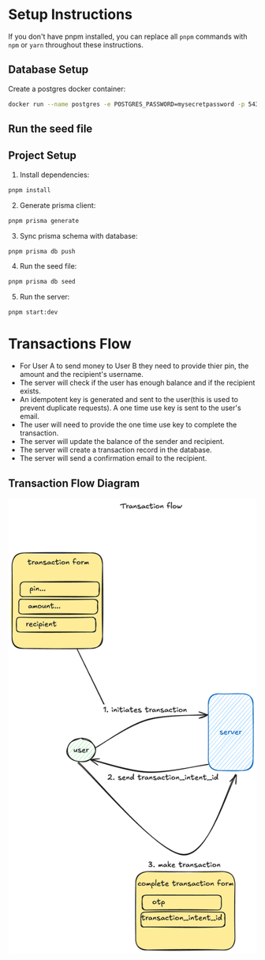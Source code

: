 # Setup Instructions

If you don't have pnpm installed, you can replace all `pnpm` commands with `npm` or `yarn` throughout these instructions.

## Database Setup

Create a postgres docker container:

```bash
docker run --name postgres -e POSTGRES_PASSWORD=mysecretpassword -p 5432:5432 -d postgres
```

## Run the seed file

## Project Setup

1. Install dependencies:

```bash
pnpm install
```

2. Generate prisma client:

```bash
pnpm prisma generate
```

3. Sync prisma schema with database:

```bash
pnpm prisma db push
```

4. Run the seed file:

```bash
pnpm prisma db seed
```

5. Run the server:

```bash
pnpm start:dev
```

# Transactions Flow

- For User A to send money to User B they need to provide thier pin, the amount and the recipient's username.
- The server will check if the user has enough balance and if the recipient exists.
- An idempotent key is generated and sent to the user(this is used to prevent duplicate requests). A one time use key is sent to the user's email.
- The user will need to provide the one time use key to complete the transaction.
- The server will update the balance of the sender and recipient.
- The server will create a transaction record in the database.
- The server will send a confirmation email to the recipient.

## Transaction Flow Diagram

![Transaction Flow](./flow.png)


